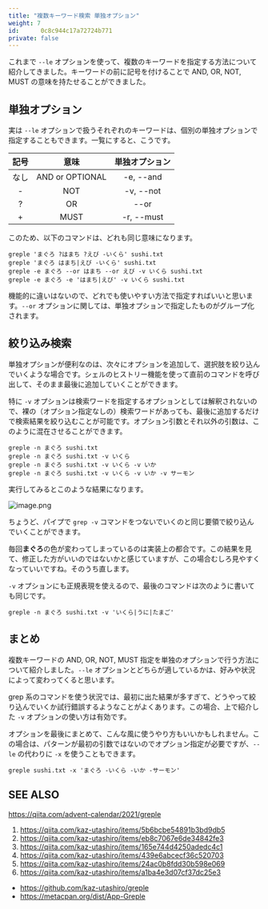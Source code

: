 ```yaml
---
title: "複数キーワード検索 単独オプション"
weight: 7
id:      0c8c944c17a72724b771
private: false
---
```


これまで `--le` オプションを使って、複数のキーワードを指定する方法について紹介してきました。キーワードの前に記号を付けることで AND, OR, NOT, MUST の意味を持たせることができました。

## 単独オプション

実は `--le` オプションで扱うそれぞれのキーワードは、個別の単独オプションで指定することもできます。一覧にすると、こうです。


| 記号 |      意味      |単独オプション|
|:----:|:--------------:|:------------:|
| なし | AND or OPTIONAL|  -e, --and   |
|  -   |      NOT       |  -v, --not   |
|  ?   |      OR        |  --or        |
|  +   |      MUST      |  -r, --must  |

このため、以下のコマンドは、どれも同じ意味になります。

```
greple 'まぐろ ?はまち ?えび -いくら' sushi.txt
greple 'まぐろ はまち|えび -いくら' sushi.txt
greple -e まぐろ --or はまち --or えび -v いくら sushi.txt
greple -e まぐろ -e 'はまち|えび' -v いくら sushi.txt
```

機能的に違いはないので、どれでも使いやすい方法で指定すればいいと思います。`--or` オプションに関しては、単独オプションで指定したものがグループ化されます。

## 絞り込み検索

単独オプションが便利なのは、次々にオプションを追加して、選択肢を絞り込んでいくような場合です。シェルのヒストリー機能を使って直前のコマンドを呼び出して、そのまま最後に追加していくことができます。

特に `-v` オプションは検索ワードを指定するオプションとしては解釈されないので、裸の（オプション指定なしの）検索ワードがあっても、最後に追加するだけで検索結果を絞り込むことが可能です。オプション引数とそれ以外の引数は、このように混在させることができます。

```
greple -n まぐろ sushi.txt
greple -n まぐろ sushi.txt -v いくら
greple -n まぐろ sushi.txt -v いくら -v いか
greple -n まぐろ sushi.txt -v いくら -v いか -v サーモン
```

実行してみるとこのような結果になります。

![image.png](https://qiita-image-store.s3.ap-northeast-1.amazonaws.com/0/36551/b2efc8ec-8a80-7d09-5951-be7df0478eff.png)

ちょうど、パイプで `grep -v` コマンドをつないでいくのと同じ要領で絞り込んでいくことができます。

毎回**まぐろ**の色が変わってしまっているのは実装上の都合です。この結果を見て、修正した方がいいのではないかと感じていますが、この場合むしろ見やすくなっていいですね。そのうち直します。

`-v` オプションにも正規表現を使えるので、最後のコマンドは次のように書いても同じです。

```
greple -n まぐろ sushi.txt -v 'いくら|うに|たまご'
```

## まとめ

複数キーワードの AND, OR, NOT, MUST 指定を単独のオプションで行う方法について紹介しました。`--le` オプションとどちらが適しているかは、好みや状況によって変わってくると思います。

grep 系のコマンドを使う状況では、最初に出た結果が多すぎて、どうやって絞り込んでいくか試行錯誤するようなことがよくあります。この場合、上で紹介した `-v` オプションの使い方は有効です。

オプションを最後にまとめて、こんな風に使うやり方もいいかもしれません。この場合は、パターンが最初の引数ではないのでオプション指定が必要ですが、`--le` の代わりに `-x` を使うこともできます。

```
greple sushi.txt -x 'まぐろ -いくら -いか -サーモン'
```

## SEE ALSO

https://qiita.com/advent-calendar/2021/greple

1. https://qiita.com/kaz-utashiro/items/5b6bcbe54891b3bd9db5
2. https://qiita.com/kaz-utashiro/items/eb8c7067e6de34842fe3
3. https://qiita.com/kaz-utashiro/items/165e744d4250adedc4c1
4. https://qiita.com/kaz-utashiro/items/439e6abcecf36c520703
5. https://qiita.com/kaz-utashiro/items/24ac0b8fdd30b598e069
6. https://qiita.com/kaz-utashiro/items/a1ba4e3d07cf37dc25e3

- https://github.com/kaz-utashiro/greple
- https://metacpan.org/dist/App-Greple
